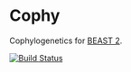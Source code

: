 # Cophy

Cophylogenetics for [BEAST 2](http://www.beast2.org).

[![Build Status](https://travis-ci.org/armanbilge/Cophy.svg)](https://travis-ci.org/armanbilge/Cophy)
